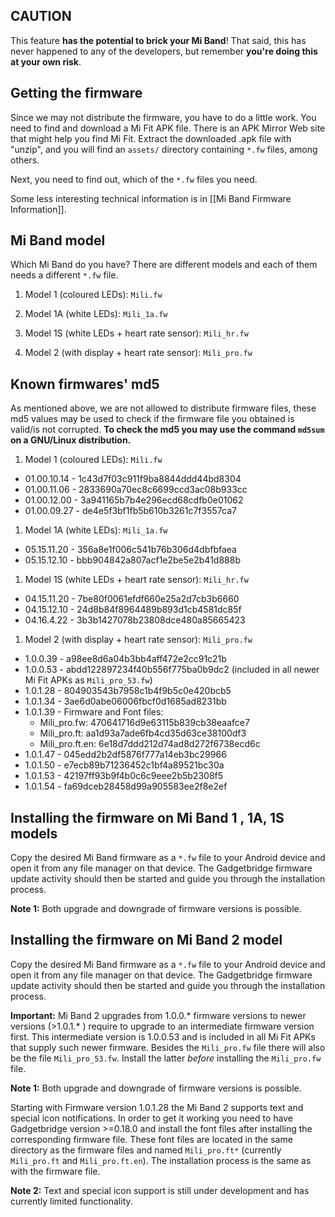 ## CAUTION
This feature **has the potential to brick your Mi Band**! That said, this has never happened to any of the developers, but remember **you're doing this at your own risk**.

## Getting the firmware
Since we may not distribute the firmware, you have to do a little work. You need to find and download a Mi Fit APK file. There is an APK Mirror Web site that might help you find Mi Fit. Extract the downloaded .apk file with "unzip", and you will find an `assets/` directory containing `*.fw` files, among others.

Next, you need to find out, which of the `*.fw` files you need.

Some less interesting technical information is in [[Mi Band Firmware Information]].

## Mi Band model
Which Mi Band do you have? There are different models and each of them needs a different `*.fw` file.

1. Model 1 (coloured LEDs): `Mili.fw`

1. Model 1A (white LEDs): `Mili_1a.fw`

1. Model 1S (white LEDs + heart rate sensor): `Mili_hr.fw`

1. Model 2 (with display + heart rate sensor): `Mili_pro.fw`

## Known firmwares' md5
As mentioned above, we are not allowed to distribute firmware files, these md5 values may be used to check if the firmware file you obtained is valid/is not corrupted.
**To check the md5 you may use the command `md5sum` on a GNU/Linux distribution.**

1. Model 1 (coloured LEDs): `Mili.fw`
 * 01.00.10.14 - 1c43d7f03c911f9ba8844ddd44bd8304
 * 01.00.11.06 - 2833690a70ec8c6699ccd3ac08b933cc
 * 01.00.12.00 - 3a941165b7b4e296ecd68cdfb0e01062
 * 01.00.09.27 - de4e5f3bf1fb5b610b3261c7f3557ca7

1. Model 1A (white LEDs): `Mili_1a.fw`
 * 05.15.11.20 - 356a8e1f006c541b76b306d4dbfbfaea
 * 05.15.12.10 - bbb904842a807acf1e2be5e2b41d888b

1. Model 1S (white LEDs + heart rate sensor): `Mili_hr.fw`
 * 04.15.11.20 - 7be80f0061efdf660e25a2d7cb3b6660
 * 04.15.12.10 - 24d8b84f8964489b893d1cb4581dc85f
 * 04.16.4.22 - 3b3b1427078b23808dce480a85665423

1. Model 2 (with display + heart rate sensor): `Mili_pro.fw`
 * 1.0.0.39 - a98ee8d6a04b3bb4aff472e2cc91c21b
 * 1.0.0.53 - abdd122897234f40b556f775ba0b9dc2 (included in all newer Mi Fit APKs as `Mili_pro_53.fw`)
 * 1.0.1.28 - 804903543b7958c1b4f9b5c0e420bcb5
 * 1.0.1.34 - 3ae6d0abe06006fbcf0d1685ad8231bb
 * 1.0.1.39 - Firmware and Font files:
   + Mili_pro.fw:     470641716d9e63115b839cb38eaafce7
   + Mili_pro.ft:     aa1d93a7ade6fb4cd35d63ce38100df3
   + Mili_pro.ft.en:  6e18d7ddd212d74ad8d272f6738ecd6c
 * 1.0.1.47 - 045edd2b2df5876f777a14eb3bc29966
 * 1.0.1.50 - e7ecb89b71236452c1bf4a89521bc30a
 * 1.0.1.53 - 42197ff93b9f4b0c6c9eee2b5b2308f5
 * 1.0.1.54 - fa69dceb28458d99a905583ee2f8e2ef


## Installing the firmware on Mi Band 1 , 1A, 1S models
Copy the desired Mi Band firmware as a `*.fw` file to your Android device and open it from any file manager on that device. The Gadgetbridge firmware update activity should then be started and guide you through the installation process.

**Note 1:** Both upgrade and downgrade of firmware versions is possible.

## Installing the firmware on Mi Band 2 model
Copy the desired Mi Band firmware as a `*.fw` file to your Android device and open it from any file manager on that device. The Gadgetbridge firmware update activity should then be started and guide you through the installation process.

**Important:** Mi Band 2 upgrades from 1.0.0.* firmware versions to newer versions (>1.0.1.* ) require to upgrade to an intermediate firmware version first. This intermediate version is 1.0.0.53 and is included in all Mi Fit APKs that supply such newer firmware. Besides the `Mili_pro.fw` file there will also be the file `Mili_pro_53.fw`. Install the latter *before* installing the `Mili_pro.fw` file.

**Note 1:** Both upgrade and downgrade of firmware versions is possible.

Starting with Firmware version 1.0.1.28 the Mi Band 2 supports text and special icon notifications. In order to get it working you need to have Gadgetbridge version >=0.18.0 and install the font files after installing the corresponding firmware file. These font files are located in the same directory as the firmware files and named `Mili_pro.ft*` (currently `Mili_pro.ft` and `Mili_pro.ft.en`). The installation process is the same as with the firmware file.

**Note 2:** Text and special icon support is still under development and has currently limited functionality.